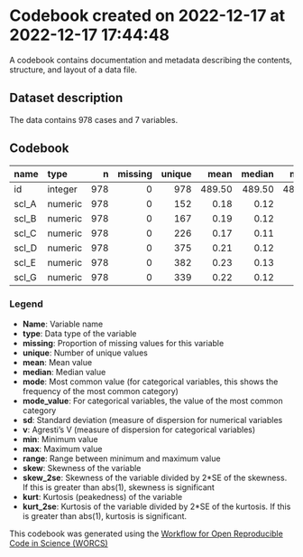 Codebook created on 2022-12-17 at 2022-12-17 17:44:48
================

A codebook contains documentation and metadata describing the contents,
structure, and layout of a data file.

## Dataset description

The data contains 978 cases and 7 variables.

## Codebook

| name  | type    |   n | missing | unique |   mean | median |   mode |     sd | min |    max |  range | skew | skew_2se |  kurt | kurt_2se |
|:------|:--------|----:|--------:|-------:|-------:|-------:|-------:|-------:|----:|-------:|-------:|-----:|---------:|------:|---------:|
| id    | integer | 978 |       0 |    978 | 489.50 | 489.50 | 489.50 | 282.47 |   1 | 978.00 | 977.00 |  0.0 |      0.0 | -1.20 |    -3.85 |
| scl_A | numeric | 978 |       0 |    152 |   0.18 |   0.12 |   0.12 |   0.19 |   0 |   0.90 |   0.90 |  1.2 |      7.6 |  0.97 |     3.12 |
| scl_B | numeric | 978 |       0 |    167 |   0.19 |   0.12 |   0.12 |   0.21 |   0 |   0.96 |   0.96 |  1.2 |      7.9 |  0.92 |     2.94 |
| scl_C | numeric | 978 |       0 |    226 |   0.17 |   0.11 |   0.11 |   0.22 |   0 |   0.94 |   0.94 |  1.4 |      8.7 |  1.04 |     3.33 |
| scl_D | numeric | 978 |       0 |    375 |   0.21 |   0.12 |   0.12 |   0.23 |   0 |   1.00 |   1.00 |  1.2 |      7.8 |  0.67 |     2.15 |
| scl_E | numeric | 978 |       0 |    382 |   0.23 |   0.13 |   0.13 |   0.24 |   0 |   1.00 |   1.00 |  1.0 |      6.5 |  0.16 |     0.52 |
| scl_G | numeric | 978 |       0 |    339 |   0.22 |   0.12 |   0.12 |   0.24 |   0 |   0.99 |   0.99 |  1.3 |      8.1 |  0.90 |     2.89 |

### Legend

- **Name**: Variable name
- **type**: Data type of the variable
- **missing**: Proportion of missing values for this variable
- **unique**: Number of unique values
- **mean**: Mean value
- **median**: Median value
- **mode**: Most common value (for categorical variables, this shows the
  frequency of the most common category)
- **mode_value**: For categorical variables, the value of the most
  common category
- **sd**: Standard deviation (measure of dispersion for numerical
  variables
- **v**: Agresti’s V (measure of dispersion for categorical variables)
- **min**: Minimum value
- **max**: Maximum value
- **range**: Range between minimum and maximum value
- **skew**: Skewness of the variable
- **skew_2se**: Skewness of the variable divided by 2\*SE of the
  skewness. If this is greater than abs(1), skewness is significant
- **kurt**: Kurtosis (peakedness) of the variable
- **kurt_2se**: Kurtosis of the variable divided by 2\*SE of the
  kurtosis. If this is greater than abs(1), kurtosis is significant.

This codebook was generated using the [Workflow for Open Reproducible
Code in Science (WORCS)](https://osf.io/zcvbs/)
